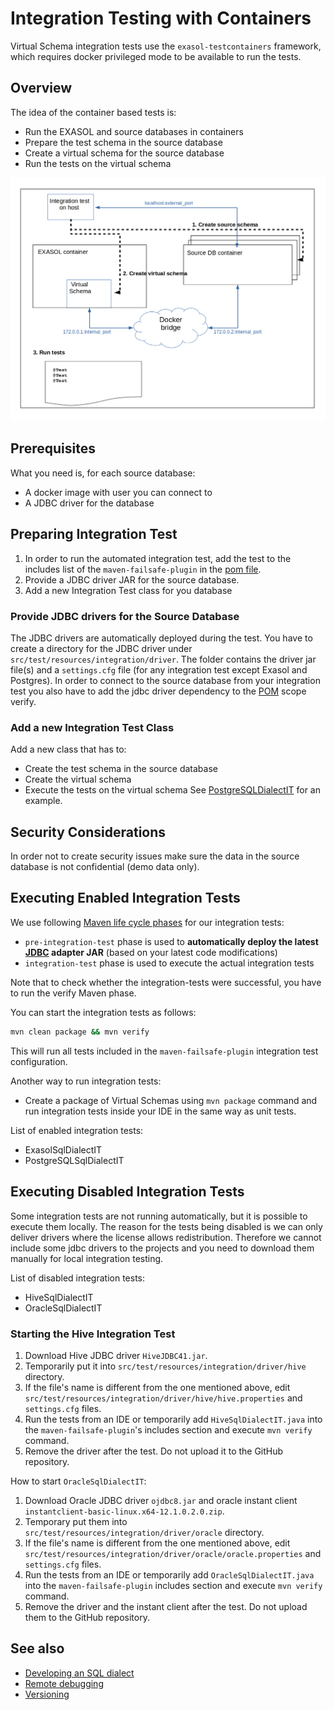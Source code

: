 # Integration Testing with Containers

Virtual Schema integration tests use the `exasol-testcontainers` framework, which requires docker privileged mode to be available to run the tests.

## Overview

The idea of the container based tests is:
* Run the EXASOL and source databases in containers
* Prepare the test schema in the source database
* Create a virtual schema for the source database
* Run the tests on the virtual schema

![Integration test overview](../../images/integrationtest_overview.png)

## Prerequisites

What you need is, for each source database:

* A docker image with user you can connect to
* A JDBC driver for the database

## Preparing Integration Test

1. In order to run the automated integration test, add the test to the includes list of the `maven-failsafe-plugin` in the [pom file](../../../pom.xml).
2. Provide a JDBC driver JAR for the source database.
3. Add a new Integration Test class for you database

### Provide JDBC drivers for the Source Database

The JDBC drivers are automatically deployed during the test. You have to create a directory for the JDBC driver under `src/test/resources/integration/driver`. 
The folder contains the driver jar file(s) and a `settings.cfg` file (for any integration test except Exasol and Postgres).
In order to connect to the source database from your integration test you also have to add the jdbc driver dependency to the [POM](../../../pom.xml) scope verify.

### Add a new Integration Test Class

Add a new class that has to:
* Create the test schema in the source database
* Create the virtual schema
* Execute the tests on the virtual schema
See [PostgreSQLDialectIT](../../../src/test/java/com/exasol/adapter/dialects/postgresql/PostgreSQLSqlDialectIT.java) for an example.

## Security Considerations

In order not to create security issues make sure the data in the source database is not confidential (demo data only).

## Executing Enabled Integration Tests

We use following [Maven life cycle phases](https://maven.apache.org/guides/introduction/introduction-to-the-lifecycle.html) for our integration tests:

* `pre-integration-test` phase is used to **automatically deploy the latest [JDBC](https://www.exasol.com/support/secure/attachment/66315/EXASOL_JDBC-6.1.rc1.tar.gz) adapter JAR** (based on your latest code modifications)
* `integration-test` phase is used to execute the actual integration tests

Note that to check whether the integration-tests were successful, you have to run the verify Maven phase.

You can start the integration tests as follows:

```bash
mvn clean package && mvn verify
```

This will run all tests included in the `maven-failsafe-plugin` integration test configuration.

Another way to run integration tests:

* Create a package of Virtual Schemas using `mvn package` command and run integration tests inside your IDE in the same way as unit tests.

List of enabled integration tests:

* ExasolSqlDialectIT
* PostgreSQLSqlDialectIT


## Executing Disabled Integration Tests

Some integration tests are not running automatically, but it is possible to execute them locally. 
The reason for the tests being disabled is we can only deliver drivers where the license allows redistribution.
Therefore we cannot include some jdbc drivers to the projects and you need to download them manually for local integration testing.

List of disabled integration tests:

* HiveSqlDialectIT
* OracleSqlDialectIT

### Starting the Hive Integration Test

1. Download Hive JDBC driver `HiveJDBC41.jar`.
2. Temporarily put it into `src/test/resources/integration/driver/hive` directory.
3. If the file's name is different from the one mentioned above, edit `src/test/resources/integration/driver/hive/hive.properties` and `settings.cfg` files.
4. Run the tests from an IDE or temporarily add `HiveSqlDialectIT.java` into the `maven-failsafe-plugin`'s includes section and execute `mvn verify` command.
5. Remove the driver after the test. Do not upload it to the GitHub repository.

How to start `OracleSqlDialectIT`:

1. Download Oracle JDBC driver `ojdbc8.jar` and oracle instant client `instantclient-basic-linux.x64-12.1.0.2.0.zip`. 
2. Temporary put them into `src/test/resources/integration/driver/oracle` directory.
3. If the file's name is different from the one mentioned above, edit `src/test/resources/integration/driver/oracle/oracle.properties` and `settings.cfg` files.
4. Run the tests from an IDE or temporarily add `OracleSqlDialectIT.java` into the `maven-failsafe-plugin` includes section and execute  `mvn verify` command.
5. Remove the driver and the instant client after the test. Do not upload them to the GitHub repository.

## See also

* [Developing an SQL dialect](developing_a_dialect.md)
* [Remote debugging](../remote_debugging.md)
* [Versioning](../versioning.md)
